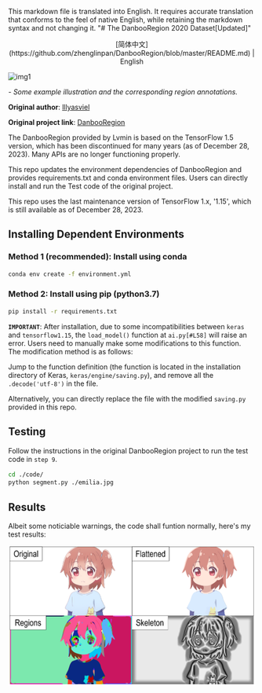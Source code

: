 This markdown file is translated into English. It requires accurate translation that conforms to the feel of native English, while retaining the markdown syntax and not changing it. "# The DanbooRegion 2020 Dataset[Updated]"

<div align="center">
[简体中文](https://github.com/zhenglinpan/DanbooRegion/blob/master/README.md)  |  English

</div>

![img1](https://lllyasviel.github.io/DanbooRegion/page_imgs/ex.jpg)

*- Some example illustration and the corresponding region annotations.*

**Original author**: [lllyasviel](https://github.com/lllyasviel)

**Original project link**: [DanbooRegion](https://github.com/lllyasviel/DanbooRegion)

The DanbooRegion provided by Lvmin is based on the TensorFlow 1.5 version, which has been discontinued for many years (as of December 28, 2023). Many APIs are no longer functioning properly.

This repo updates the environment dependencies of DanbooRegion and provides requirements.txt and conda environment files. Users can directly install and run the Test code of the original project.

This repo uses the last maintenance version of TensorFlow 1.x, '1.15', which is still available as of December 28, 2023.

## Installing Dependent Environments
### Method 1 (recommended): Install using conda
```bash
conda env create -f environment.yml
```

### Method 2: Install using pip (python3.7)  
```bash
pip install -r requirements.txt
```

**`IMPORTANT`**: After installation, due to some incompatibilities between `keras` and `tensorflow1.15`, the `load_model()` function at `ai.py[#L58]` will raise an error. Users need to manually make some modifications to this function. The modification method is as follows:

Jump to the function definition (the function is located in the installation directory of Keras, `keras/engine/saving.py`), and remove all the `.decode('utf-8')` in the file.

Alternatively, you can directly replace the file with the modified `saving.py` provided in this repo.

## Testing
Follow the instructions in the original DanbooRegion project to run the test code in `step 9`.

```bash
cd ./code/  
python segment.py ./emilia.jpg
```

## Results
Albeit some noticiable warnings, the code shall funtion normally, here's my test results:

![img1](https://github.com/zhenglinpan/DanbooRegion/blob/master/code/results/results.png)

